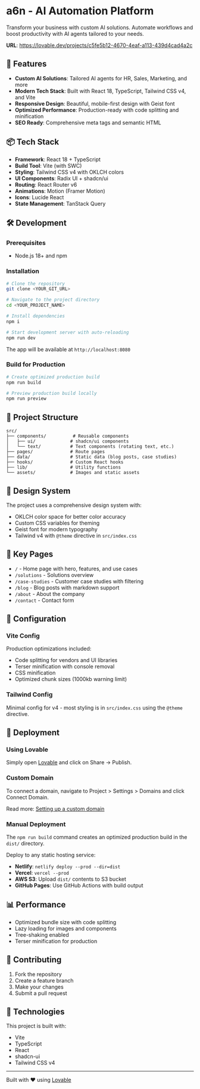 # a6n - AI Automation Platform

Transform your business with custom AI solutions. Automate workflows and boost productivity with AI agents tailored to
your needs.

**URL**: https://lovable.dev/projects/c5fe5b12-4670-4eaf-a113-439d4cad4a2c

## 🚀 Features

- **Custom AI Solutions**: Tailored AI agents for HR, Sales, Marketing, and more
- **Modern Tech Stack**: Built with React 18, TypeScript, Tailwind CSS v4, and Vite
- **Responsive Design**: Beautiful, mobile-first design with Geist font
- **Optimized Performance**: Production-ready with code splitting and minification
- **SEO Ready**: Comprehensive meta tags and semantic HTML

## 📦 Tech Stack

- **Framework**: React 18 + TypeScript
- **Build Tool**: Vite (with SWC)
- **Styling**: Tailwind CSS v4 with OKLCH colors
- **UI Components**: Radix UI + shadcn/ui
- **Routing**: React Router v6
- **Animations**: Motion (Framer Motion)
- **Icons**: Lucide React
- **State Management**: TanStack Query

## 🛠️ Development

### Prerequisites

- Node.js 18+ and npm

### Installation

```sh
# Clone the repository
git clone <YOUR_GIT_URL>

# Navigate to the project directory
cd <YOUR_PROJECT_NAME>

# Install dependencies
npm i

# Start development server with auto-reloading
npm run dev
```

The app will be available at `http://localhost:8080`

### Build for Production

```sh
# Create optimized production build
npm run build

# Preview production build locally
npm run preview
```

## 📁 Project Structure

```
src/
├── components/          # Reusable components
│   ├── ui/             # shadcn/ui components
│   └── text/           # Text components (rotating text, etc.)
├── pages/              # Route pages
├── data/               # Static data (blog posts, case studies)
├── hooks/              # Custom React hooks
├── lib/                # Utility functions
└── assets/             # Images and static assets
```

## 🎨 Design System

The project uses a comprehensive design system with:

- OKLCH color space for better color accuracy
- Custom CSS variables for theming
- Geist font for modern typography
- Tailwind v4 with `@theme` directive in `src/index.css`

## 📝 Key Pages

- `/` - Home page with hero, features, and use cases
- `/solutions` - Solutions overview
- `/case-studies` - Customer case studies with filtering
- `/blog` - Blog posts with markdown support
- `/about` - About the company
- `/contact` - Contact form

## 🔧 Configuration

### Vite Config

Production optimizations included:

- Code splitting for vendors and UI libraries
- Terser minification with console removal
- CSS minification
- Optimized chunk sizes (1000kb warning limit)

### Tailwind Config

Minimal config for v4 - most styling is in `src/index.css` using the `@theme` directive.

## 🚀 Deployment

### Using Lovable

Simply open [Lovable](https://lovable.dev/projects/c5fe5b12-4670-4eaf-a113-439d4cad4a2c) and click on Share → Publish.

### Custom Domain

To connect a domain, navigate to Project > Settings > Domains and click Connect Domain.

Read more: [Setting up a custom domain](https://docs.lovable.dev/features/custom-domain#custom-domain)

### Manual Deployment

The `npm run build` command creates an optimized production build in the `dist/` directory.

Deploy to any static hosting service:

- **Netlify**: `netlify deploy --prod --dir=dist`
- **Vercel**: `vercel --prod`
- **AWS S3**: Upload `dist/` contents to S3 bucket
- **GitHub Pages**: Use GitHub Actions with build output

## 📊 Performance

- Optimized bundle size with code splitting
- Lazy loading for images and components
- Tree-shaking enabled
- Terser minification for production

## 🤝 Contributing

1. Fork the repository
2. Create a feature branch
3. Make your changes
4. Submit a pull request

## 📄 Technologies

This project is built with:

- Vite
- TypeScript
- React
- shadcn-ui
- Tailwind CSS v4

---

Built with ❤️ using [Lovable](https://lovable.dev)
